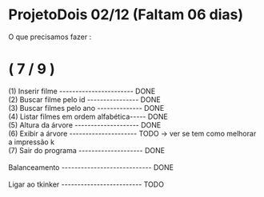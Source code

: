 # ProjetoDois  02/12 (Faltam 06 dias)

O que precisamos fazer :
<H1>( 7 / 9 )</H1>
<div>(1) Inserir filme ----------------------- DONE</div>
<div>(2) Buscar filme pelo id ---------------- DONE</div>
<div>(3) Buscar filmes pelo ano -------------- DONE</div>
<div>(4) Listar filmes em ordem alfabética----- DONE</div>
<div>(5) Altura da árvore -------------------- DONE</div>
<div>(6) Exibir a árvore --------------------- TODO -> ver se tem como melhorar a impressão k</div> 
<div>(7) Sair do programa -------------------- DONE</div>
<div><br>Balanceamento ---------------------------- DONE</br></div>
<div><br>Ligar ao tkinker ------------------------- TODO</br></div> 


